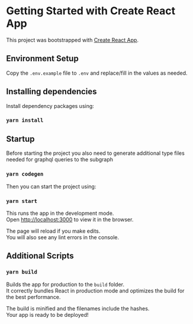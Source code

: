 # Getting Started with Create React App

This project was bootstrapped with [Create React App](https://github.com/facebook/create-react-app).

## Environment Setup

Copy the `.env.example` file to `.env` and replace/fill in the values as needed.

## Installing dependencies

Install dependency packages using:

### `yarn install`

## Startup

Before starting the project you also need to generate additional type files needed for graphql queries to the subgraph

### `yarn codegen`

Then you can start the project using:

### `yarn start`

This runs the app in the development mode.\
Open [http://localhost:3000](http://localhost:3000) to view it in the browser.

The page will reload if you make edits.\
You will also see any lint errors in the console.

## Additional Scripts

### `yarn build`

Builds the app for production to the `build` folder.\
It correctly bundles React in production mode and optimizes the build for the best performance.

The build is minified and the filenames include the hashes.\
Your app is ready to be deployed!
